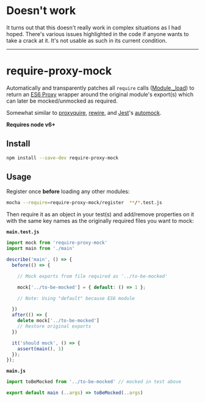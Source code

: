 # Doesn't work

It turns out that this doesn't really work in complex situations as I had hoped. There's various issues highlighted in the code if anyone wants to take a crack at it. It's not usable as such in its current condition.

---

# require-proxy-mock

Automatically and transparently patches all `require` calls ([Module._load]) to return an [ES6 Proxy] wrapper around the original module's export(s) which can later be mocked/unmocked as required.

Somewhat similar to [proxyquire], [rewire], and [Jest]'s [automock].

**Requires node v6+**

[Module._load]: https://github.com/nodejs/node/blob/47038242767c69a495ccf754246983c320352eb5/lib/module.js#L432
[proxyquire]: https://github.com/thlorenz/proxyquire
[rewire]: https://github.com/jhnns/rewire
[jest]: http://facebook.github.io/jest
[automock]: http://facebook.github.io/jest/docs/configuration.html#automock-boolean

[ES6 Proxy]: https://developer.mozilla.org/en/docs/Web/JavaScript/Reference/Global_Objects/Proxy

## Install

```sh
npm install --save-dev require-proxy-mock
```

## Usage

Register once **before** loading any other modules:

```sh
mocha --require=require-proxy-mock/register  **/*.test.js
```

Then require it as an object in your test(s) and add/remove properties on it with the same key names as the originally required files you want to mock:

**`main.test.js`**

```js
import mock from 'require-proxy-mock'
import main from './main'

describe('main', () => {
  before(() => {

    // Mock exports from file required as '../to-be-mocked'

    mock['../to-be-mocked'] = { default: () => 1 };

    // Note: Using "default" because ES6 module

  })
  after(() => {
    delete mock['../to-be-mocked']
    // Restore original exports
  })

  it('should mock', () => {
    assert(main(), 1)
  });
});

```

**`main.js`**

```js
import toBeMocked from '../to-be-mocked' // mocked in test above

export default main (..args) => toBeMocked(..args)
```


